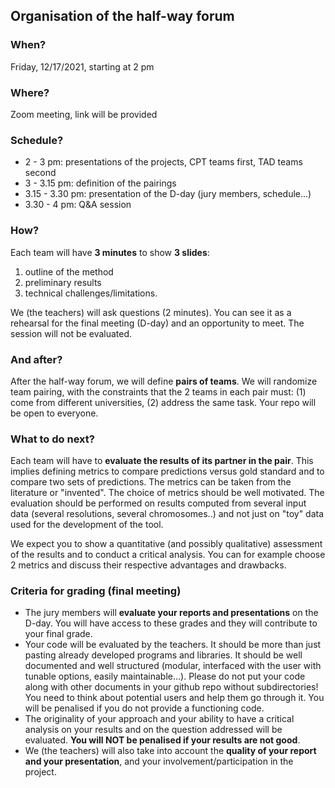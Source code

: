 ## Organisation of the half-way forum 

### When? 

Friday, 12/17/2021, starting at 2 pm

### Where? 

Zoom meeting, link will be provided

### Schedule?

* 2 - 3 pm: presentations of the projects, CPT teams first, TAD teams second
* 3 - 3.15 pm: definition of the pairings
* 3.15 - 3.30 pm: presentation of the D-day (jury members, schedule...)
* 3.30 - 4 pm: Q&A session

### How? 

Each team will have **3 minutes** to show **3 slides**: 

1. outline of the method
2. preliminary results
3. technical challenges/limitations. 

We (the teachers) will ask questions (2 minutes). You can see it as a rehearsal for the final meeting (D-day) and an opportunity to meet. The session will not be evaluated.

### And after? 

After the half-way forum, we will define **pairs of teams**. We will randomize team pairing, with the constraints that the 2 teams in each pair must: (1) come from different universities, (2) address the same task. Your repo will be open to everyone.

### What to do next? 

Each team will have to **evaluate the results of its partner in the pair**. This implies defining metrics to compare predictions versus gold standard and to compare two sets of predictions. The metrics can be taken from the literature or "invented". The choice of metrics should be well motivated. The evaluation should be performed on results computed from several input data (several resolutions, several chromosomes..) and not just on "toy" data used for the development of the tool. 

We expect you to show a quantitative (and possibly qualitative) assessment of the results and to conduct a critical analysis. You can for example choose 2 metrics and discuss their respective advantages and drawbacks.

### Criteria for grading (final meeting)

* The jury members will **evaluate your reports and presentations** on the D-day. You will have access to these grades and they will contribute to your final grade.
* Your code will be evaluated by the teachers. It should be more than just pasting already developed programs and libraries. It should be well documented and well structured (modular, interfaced with the user with tunable options, easily maintainable...). Please do not put your code along with other documents in your github repo without subdirectories! You need to think about potential users and help them go through it. You will be penalised if you do not provide a functioning code.
 * The originality of your approach and your ability to have a critical analysis on your results and on the question addressed will be evaluated. **You will NOT be penalised if your results are not good**.
* We (the teachers) will also take into account the **quality of your report and your presentation**, and your involvement/participation in the project.